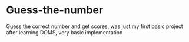 # Guess-the-number
Guess the correct number and get scores, was just my first basic project after learning DOMS, very basic implementation
